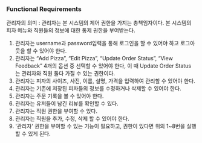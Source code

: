 ### Functional Requirements
관리자의 의미 : 관리자는 본 시스템의 제어 권한을 가지는 총책임자이다. 본 시스템의 피자 메뉴와 직원들의 정보에 대한 통제 권한을 부여받는다. 

1. 관리자는 username과 password입력을 통해 로그인을 할 수 있어야 하고 로그아웃을 할 수 있어야 한다.
2. 관리자는 “Add Pizza”, “Edit Pizza”, “Update Order Status”, “View Feedback” 4개의 옵션 중 선택할 수 있어야 한다, 이 때 Update Order Status 는 관리자와 직원 둘다 가질 수 있는 권한이다.
3. 관리자는 피자의 사이즈, 사진, 이름, 설명, 가격을 입력하여 관리할 수 있어야 한다.
4. 관리자는 기존에 저장된 피자들의 정보를 수정하거나 삭제할 수 있어야 한다.
5. 관리자는 주문 기록을 볼 수 있어야 한다.
6. 관리자는 유저들이 남긴 리뷰를 확인할 수 있다.
7. 관리자는 직원 권한을 부여할 수 있다.
8. 관리자는 직원을 추가, 수정, 삭제 할 수 있어야 한다. 
9. '관리자' 권한을 부여할 수 있는 기능이 필요하고, 권한이 있다면 위의 1~8번을 실행할 수 있게 된다.

